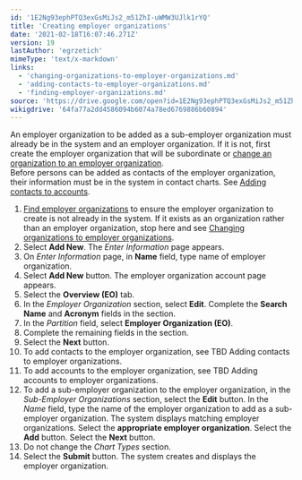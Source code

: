 ```yaml
---
id: '1E2Ng93ephPTQ3exGsMiJs2_m51ZhI-uWMW3UJlk1rYQ'
title: 'Creating employer organizations'
date: '2021-02-18T16:07:46.271Z'
version: 19
lastAuthor: 'egrzetich'
mimeType: 'text/x-markdown'
links:
  - 'changing-organizations-to-employer-organizations.md'
  - 'adding-contacts-to-employer-organizations.md'
  - 'finding-employer-organizations.md'
source: 'https://drive.google.com/open?id=1E2Ng93ephPTQ3exGsMiJs2_m51ZhI-uWMW3UJlk1rYQ'
wikigdrive: '64fa77a2dd4586094b6074a78ed6769886b60894'
---
```

An employer organization to be added as a sub-employer organization must already be in the system and an employer organization. If it is not, first create the employer organization that will be subordinate or [change an organization to an employer organization](changing-organizations-to-employer-organizations.md).  
Before persons can be added as contacts of the employer organization, their information must be in the system in contact charts. See [Adding contacts to accounts](adding-contacts-to-employer-organizations.md).
1. [Find employer organizations](finding-employer-organizations.md) to ensure the employer organization to create is not already in the system. If it exists as an organization rather than an employer organization, stop here and see [Changing organizations to employer organizations](changing-organizations-to-employer-organizations.md).
2. Select <strong>Add New</strong>. The <em>Enter Information</em> page appears.
3. On <em>Enter Information</em> page, in <strong>Name</strong> field, type name of employer organization.
4. Select <strong>Add New</strong> button. The employer organization account page appears.
5. Select the <strong>Overview (EO)</strong> tab.
6. In the <em>Employer Organization</em> section, select <strong>Edit</strong>. Complete the <strong>Search Name</strong> and <strong>Acronym</strong> fields in the section. 
7. In the <em>Partition</em> field, select <strong>Employer Organization (EO)</strong>.
8. Complete the remaining fields in the section.
9. Select the <strong>Next</strong> button.
10. To add contacts to the employer organization, see TBD Adding contacts to employer organizations.
11. To add accounts to the employer organization, see TBD Adding accounts to employer organizations.
12. To add a sub-employer organization to the employer organization, in the <em>Sub-Employer Organizations</em> section, select the <strong>Edit</strong> button. In the <em>Name</em> field, type the name of the employer organization to add as a sub-employer organization. The system displays matching employer organizations. Select the <strong>appropriate employer organization</strong>. Select the <strong>Add</strong> button. Select the <strong>Next</strong> button.
13. Do not change the <em>Chart Types</em> section.
14. Select the <strong>Submit</strong> button. The system creates and displays the employer organization.
